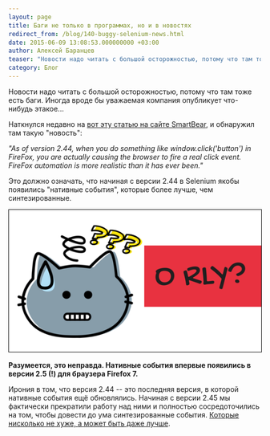 ```yaml
---
layout: page
title: Баги не только в программах, но и в новостях
redirect_from: /blog/140-buggy-selenium-news.html
date: 2015-06-09 13:08:53.000000000 +03:00
author: Алексей Баранцев
teaser: "Новости надо читать с большой осторожностью, потому что там тоже есть баги. Иногда вроде бы уважаемая компания опубликует что-нибудь этакое..."
category: Блог
---
```

<p>Новости надо читать с большой осторожностью, потому что там тоже есть баги. Иногда вроде бы уважаемая компания опубликует что-нибудь этакое...</p>
<p>Наткнулся недавно на <a href="http://smartbear.com/all-resources/articles/what-s-new-in-selenium/">вот эту статью на сайте SmartBear</a>, и обнаружил там такую "новость":</p>
<p><em>"As of version 2.44, when you do something like window.click('button') in FireFox, you are actually causing the browser to fire a real click event. FireFox automation is more realistic than it has ever been."</em></p>
<p>Это должно означать, что начиная с версии 2.44 в Selenium якобы появились "нативные события", которые более лучше, чем синтезированные.</p>
<p><img src="images/blog/o-rly.png" border="0" style="border: 1px solid black;" /></p>
<p><strong>Разумеется, это неправда. Нативные события впервые появились в версии 2.5 (!) для браузера Firefox 7.</strong></p>
<p>Ирония в том, что версия 2.44 -- это последняя версия, в которой нативные события ещё обновлялись. Начиная с версии 2.45 мы фактически прекратили работу над ними и полностью сосредоточились на том, чтобы довести до ума синтезированные события. <a href="http://barancev.github.io/native-vs-synthesized/">Которые нисколько не хуже, а может быть даже лучше</a>.</p>
